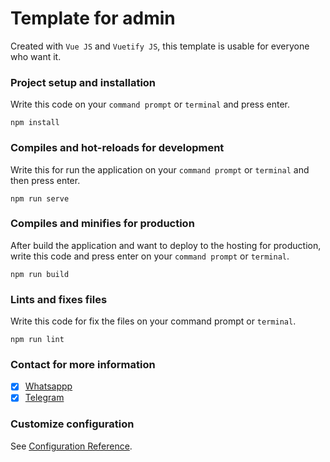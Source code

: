 # Template for admin
Created with `Vue JS` and `Vuetify JS`, this template is usable for everyone who want it.

### Project setup and installation
Write this code on your `command prompt` or `terminal` and press enter.
```
npm install
```

### Compiles and hot-reloads for development
Write this for run the application on your `command prompt` or `terminal` and then press enter.
```
npm run serve
```

### Compiles and minifies for production
After build the application and want to deploy to the hosting for production, write this code and press enter on your `command prompt` or `terminal`.
```
npm run build
```

### Lints and fixes files
Write this code for fix the files on your command prompt or `terminal`.
```
npm run lint
```

### Contact for more information
* [x] [Whatsappp](https://wa.me/6285155298991)
* [x] [Telegram](https://t.me/adees24)

### Customize configuration
See [Configuration Reference](https://cli.vuejs.org/config/).
